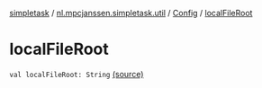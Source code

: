 [simpletask](../../index.md) / [nl.mpcjanssen.simpletask.util](../index.md) / [Config](index.md) / [localFileRoot](.)

# localFileRoot

`val localFileRoot: String` [(source)](https://github.com/mpcjanssen/simpletask-android/blob/master/src/main/java/nl/mpcjanssen/simpletask/util/Config.kt#L282)
